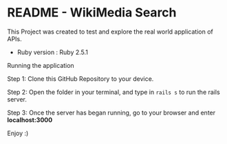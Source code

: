 # README - WikiMedia Search

This Project was created to test and explore the real world application of APIs.


* Ruby version : Ruby 2.5.1


Running the application

 Step 1: Clone this GitHub Repository to your device.
 
 Step 2: Open the folder in your terminal, and type in `rails s` to run the rails server.
 
 Step 3: Once the server has began running, go to your browser and enter **localhost:3000**
 
 Enjoy :)
